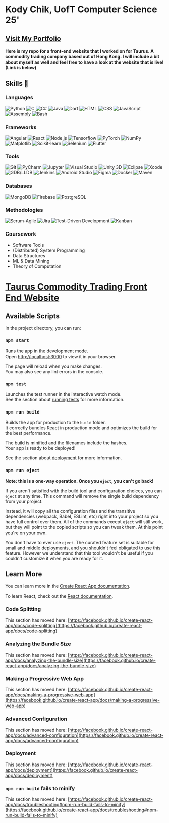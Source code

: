 # Kody Chik, UofT Computer Science 25'

## [Visit My Portfolio](https://kodychik.github.io/Portfolio/public_html)

#### Here is my repo for a front-end website that I worked on for Taurus. A commodity trading company based out of Hong Kong. I will include a bit about myself as well and feel free to have a look at the website that is live! (Link is below)

## Skills 🚀

### Languages
![Python](https://img.shields.io/badge/-Python-3776AB?style=flat&logo=python&logoColor=white)
![C](https://img.shields.io/badge/-C-A8B9CC?style=flat&logo=c&logoColor=white)
![C#](https://img.shields.io/badge/-C%23-239120?style=flat&logo=c-sharp&logoColor=white)
![Java](https://img.shields.io/badge/-Java-007396?style=flat&logo=java&logoColor=white)
![Dart](https://img.shields.io/badge/-Dart-0175C2?style=flat&logo=dart&logoColor=white)
![HTML](https://img.shields.io/badge/-HTML-E34F26?style=flat&logo=html5&logoColor=white)
![CSS](https://img.shields.io/badge/-CSS-1572B6?style=flat&logo=css3&logoColor=white)
![JavaScript](https://img.shields.io/badge/-JavaScript-F7DF1E?style=flat&logo=javascript&logoColor=black)
![Assembly](https://img.shields.io/badge/-Assembly-008080?style=flat)
![Bash](https://img.shields.io/badge/-Bash-4EAA25?style=flat&logo=gnu-bash&logoColor=white)

### Frameworks
![Angular](https://img.shields.io/badge/-Angular-DD0031?style=flat&logo=angular&logoColor=white)
![React](https://img.shields.io/badge/-React-61DAFB?style=flat&logo=react&logoColor=white)
![Node.js](https://img.shields.io/badge/-Node.js-339933?style=flat&logo=node.js&logoColor=white)
![Tensorflow](https://img.shields.io/badge/-Tensorflow-FF6F00?style=flat&logo=tensorflow&logoColor=white)
![PyTorch](https://img.shields.io/badge/-PyTorch-EE4C2C?style=flat&logo=pytorch&logoColor=white)
![NumPy](https://img.shields.io/badge/-NumPy-013243?style=flat&logo=numpy&logoColor=white)
![Matplotlib](https://img.shields.io/badge/-Matplotlib-007ACC?style=flat&logo=python&logoColor=white)
![Scikit-learn](https://img.shields.io/badge/-Scikit--learn-F7931E?style=flat&logo=scikit-learn&logoColor=white)
![Selenium](https://img.shields.io/badge/-Selenium-43B02A?style=flat&logo=selenium&logoColor=white)
![Flutter](https://img.shields.io/badge/-Flutter-02569B?style=flat&logo=flutter&logoColor=white)

### Tools
![Git](https://img.shields.io/badge/-Git-F05032?style=flat&logo=git&logoColor=white)
![PyCharm](https://img.shields.io/badge/-PyCharm-000000?style=flat&logo=pycharm&logoColor=white)
![Jupyter](https://img.shields.io/badge/-Jupyter-F37626?style=flat&logo=jupyter&logoColor=white)
![Visual Studio](https://img.shields.io/badge/-Visual%20Studio-5C2D91?style=flat&logo=visual-studio&logoColor=white)
![Unity 3D](https://img.shields.io/badge/-Unity%203D-000000?style=flat&logo=unity&logoColor=white)
![Eclipse](https://img.shields.io/badge/-Eclipse-2C2255?style=flat&logo=eclipse&logoColor=white)
![Xcode](https://img.shields.io/badge/-Xcode-147EFB?style=flat&logo=xcode&logoColor=white)
![GDB/LLDB](https://img.shields.io/badge/-GDB%2FLLDB-FF9900?style=flat)
![Jenkins](https://img.shields.io/badge/-Jenkins-D24939?style=flat&logo=jenkins&logoColor=white)
![Android Studio](https://img.shields.io/badge/-Android%20Studio-3DDC84?style=flat&logo=android-studio&logoColor=white)
![Figma](https://img.shields.io/badge/-Figma-F24E1E?style=flat&logo=figma&logoColor=white)
![Docker](https://img.shields.io/badge/-Docker-2496ED?style=flat&logo=docker&logoColor=white)
![Maven](https://img.shields.io/badge/-Maven-C71A36?style=flat&logo=apache-maven&logoColor=white)

### Databases
![MongoDB](https://img.shields.io/badge/-MongoDB-47A248?style=flat&logo=mongodb&logoColor=white)
![Firebase](https://img.shields.io/badge/-Firebase-FFCA28?style=flat&logo=firebase&logoColor=black)
![PostgreSQL](https://img.shields.io/badge/-PostgreSQL-336791?style=flat&logo=postgresql&logoColor=white)

### Methodologies
![Scrum-Agile](https://img.shields.io/badge/-Scrum_Agile-61DAFB?style=flat)
![Jira](https://img.shields.io/badge/-Jira-0052CC?style=flat&logo=jira&logoColor=white)
![Test-Driven Development](https://img.shields.io/badge/-TDD-009688?style=flat)
![Kanban](https://img.shields.io/badge/-Kanban-0078D4?style=flat)

### Coursework
- Software Tools
- (Distributed) System Programming
- Data Structures
- ML & Data Mining
- Theory of Computation


# [Taurus Commodity Trading Front End Website](https://www.example.com)



## Available Scripts

In the project directory, you can run:

### `npm start`

Runs the app in the development mode.\
Open [http://localhost:3000](http://localhost:3000) to view it in your browser.

The page will reload when you make changes.\
You may also see any lint errors in the console.

### `npm test`

Launches the test runner in the interactive watch mode.\
See the section about [running tests](https://facebook.github.io/create-react-app/docs/running-tests) for more information.

### `npm run build`

Builds the app for production to the `build` folder.\
It correctly bundles React in production mode and optimizes the build for the best performance.

The build is minified and the filenames include the hashes.\
Your app is ready to be deployed!

See the section about [deployment](https://facebook.github.io/create-react-app/docs/deployment) for more information.

### `npm run eject`

**Note: this is a one-way operation. Once you `eject`, you can't go back!**

If you aren't satisfied with the build tool and configuration choices, you can `eject` at any time. This command will remove the single build dependency from your project.

Instead, it will copy all the configuration files and the transitive dependencies (webpack, Babel, ESLint, etc) right into your project so you have full control over them. All of the commands except `eject` will still work, but they will point to the copied scripts so you can tweak them. At this point you're on your own.

You don't have to ever use `eject`. The curated feature set is suitable for small and middle deployments, and you shouldn't feel obligated to use this feature. However we understand that this tool wouldn't be useful if you couldn't customize it when you are ready for it.

## Learn More

You can learn more in the [Create React App documentation](https://facebook.github.io/create-react-app/docs/getting-started).

To learn React, check out the [React documentation](https://reactjs.org/).

### Code Splitting

This section has moved here: [https://facebook.github.io/create-react-app/docs/code-splitting](https://facebook.github.io/create-react-app/docs/code-splitting)

### Analyzing the Bundle Size

This section has moved here: [https://facebook.github.io/create-react-app/docs/analyzing-the-bundle-size](https://facebook.github.io/create-react-app/docs/analyzing-the-bundle-size)

### Making a Progressive Web App

This section has moved here: [https://facebook.github.io/create-react-app/docs/making-a-progressive-web-app](https://facebook.github.io/create-react-app/docs/making-a-progressive-web-app)

### Advanced Configuration

This section has moved here: [https://facebook.github.io/create-react-app/docs/advanced-configuration](https://facebook.github.io/create-react-app/docs/advanced-configuration)

### Deployment

This section has moved here: [https://facebook.github.io/create-react-app/docs/deployment](https://facebook.github.io/create-react-app/docs/deployment)

### `npm run build` fails to minify

This section has moved here: [https://facebook.github.io/create-react-app/docs/troubleshooting#npm-run-build-fails-to-minify](https://facebook.github.io/create-react-app/docs/troubleshooting#npm-run-build-fails-to-minify)
